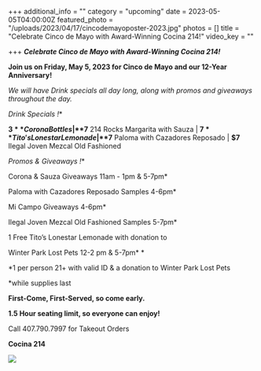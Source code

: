 +++
additional_info = ""
category = "upcoming"
date = 2023-05-05T04:00:00Z
featured_photo = "/uploads/2023/04/17/cincodemayoposter-2023.jpg"
photos = []
title = "Celebrate Cinco de Mayo with Award-Winning Cocina 214!"
video_key = ""

+++
**_Celebrate Cinco de Mayo with Award-Winning Cocina 214!_**

**Join us on Friday, May 5, 2023 for Cinco de Mayo and our 12-Year Anniversary!**

_We will have Drink specials all day long, along with promos and giveaways throughout the day._

**Drink Specials* !**

**$3** Corona Bottles | **$7** 214 Rocks Margarita with Sauza | **$7** Tito's Lonestar Lemonade | **$7** Paloma with Cazadores Reposado | **$7** Ilegal Joven Mezcal Old Fashioned

  
**Promos & Giveaways* !**

Corona & Sauza Giveaways 11am - 1pm & 5-7pm*

Paloma with Cazadores Reposado Samples 4-6pm*

Mi Campo Giveaways 4-6pm*

Ilegal Joven Mezcal Old Fashioned Samples 5-7pm*

1 Free Tito’s Lonestar Lemonade with donation to

Winter Park Lost Pets 12-2 pm & 5-7pm* *

\*1 per person 21+ with valid ID & a donation to Winter Park Lost Pets

\*while supplies last

**First-Come, First-Served, so come early.**

**1.5 Hour seating limit, so everyone can enjoy!**

Call 407.790.7997 for Takeout Orders

**Cocina 214**

![](/uploads/2023/04/17/cincodemayoposter-2023.jpg)